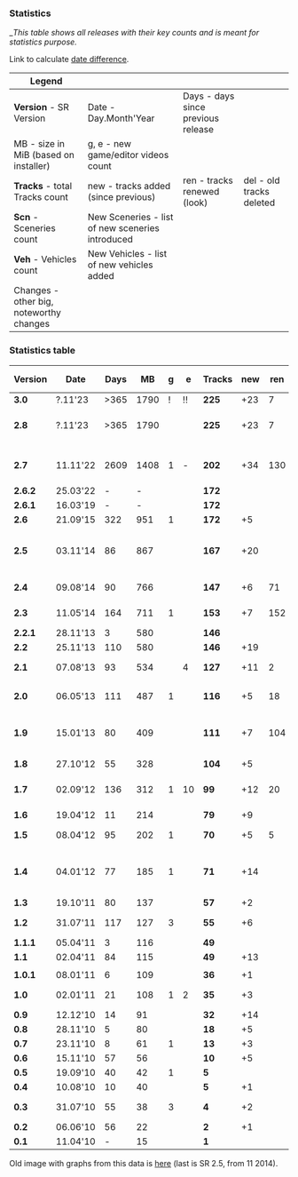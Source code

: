### Statistics

__This table shows all releases with their key counts and is meant for statistics purpose._

Link to calculate [date difference](https://www.timeanddate.com/date/durationresult.html?d1=11&m1=11&y1=2022&d2=6&m2=5&y2=2023).

| Legend                   |     |     | |
|--------------------------|-----|-----|-|
| **Version** - SR Version | Date - Day.Month'Year | Days - days since previous release | |
| MB - size in MiB (based on installer) | g, e - new game/editor videos count | | |
| **Tracks** - total Tracks count | new - tracks added (since previous) |  ren - tracks renewed (look) |del - old tracks deleted |
| **Scn** - Sceneries count | New Sceneries - list of new sceneries introduced | | |
| **Veh** - Vehicles count | New Vehicles - list of new vehicles added | | |
| Changes - other big, noteworthy changes | | | |

### Statistics table

|Version  | Date   |Days| MB  |g|e |Tracks |new|ren|del| Scn  |New Sceneries  |Vehicles|New Vehicles| Changes               |
|---------|--------|----|-----|-|--|-------|---|---|---|------|---------------|--------|------------|-----------------------|
|**3.0**  | ?.11'23|>365|1790 |!|!!|**225**|+23| 7 |-2 |  40  |               |   25   |            | PBS, Horizons etc     |
|**2.8**  | ?.11'23|>365|1790 | |  |**225**|+23| 7 |-2 |  40  | Marble, Spring, Anomaly |   25   |            |                       |
|         |        |    |     | |  |       |   |   |   |      |               |        |            |                       |
|**2.7**  |11.11'22|2609|1408 |1|- |**202**|+34|130|-4 |**37**| SurrealSpace, GreeceRocky, Other | **25** | HI, SX, BE, U6, U8, MO, 3B | removed cars: 3S,360,CT,M3,TC6, N1,S1 |
|**2.6.2**|25.03'22| -  | -   | |  |**172**|   |   |   |  34  |               |   25   |            |                       |
|**2.6.1**|16.03'19| -  | -   | |  |**172**|   |   |   |  34  |               |   25   |            |                       |
|**2.6**  |21.09'15| 322| 951 |1|  |**172**| +5|   |   |  34  |               | **25** | BV, Y7     |                       |
|**2.5**  |03.11'14| 86 | 867 | |  |**167**|+20|   |   |**34**| Surreal, Stone, Space, Alien, BlackDesert | 23 | | renamed all tracks (3 letter prefix)  |
|**2.4**  |09.08'14| 90 | 766 | |  |**147**| +6| 71|-12|**29**| Crystals, GreeceWhite | **23** | TU, SZ, FN, V1,V2,V3,O | deleted cars: XM, NS, FM |
|**2.3**  |11.05'14| 164| 711 |1|  |**153**| +7|152|   |  27  |               |   19   |            | all tracks renewed, renamed 27 |
|**2.2.1**|28.11'13| 3  | 580 | |  |**146**|   |   |   |  27  |               |   19   |            |                       |
|**2.2**  |25.11'13| 110| 580 | |  |**146**|+19|   |   |**27**| Toxic         |   19   |            |                       |
|**2.1**  |07.08'13| 93 | 534 | |4 |**127**|+11| 2 |   |**26**| Mars, VolcanicDark | **19** | UV, HR, OT, FR4, TW |         |
|         |        |    |     | |  |       |   |   |   |      |               |        |            |                       |
|**2.0**  |06.05'13| 111| 487 |1|  |**116**| +5| 18|   |**24**| Finland, WinterWet | **14** | N1, S8, XZ, LK4 |             |
|**1.9**  |15.01'13| 80 | 409 | |  |**111**| +7|104|   |**22**| Autumn, Moss, JungleDark, AutumnDark | 10 | | all tracks renewed, simulation changed |
|**1.8**  |27.10'12| 55 | 328 | |  |**104**| +5|   |   |  18  |               | **10** | S1         | deleted car: RS       |
|**1.7**  |02.09'12| 136| 312 |1|10| **99**|+12| 20|   |**18**| Canyon, Asphalt, SavannaDry | 10 |  | tracks: +7 VDrift, cars fixed |
|**1.6**  |19.04'12| 11 | 214 | |  | **79**| +9|   |   |  15  |               |   10   |            |                       |
|**1.5**  |08.04'12| 95 | 202 |1|  | **70**| +5| 5 |-6 |**15**| DesertMud, ForestMntn  | 10 |       |                       | 
|**1.4**  |04.01'12| 77 | 185 |1|  | **71**|+14|   |   |**13**| Volcanic, Unidentified, ForestYellow, IslandDark | **10** | TC6, NS |  |
|**1.3**  |19.10'11| 80 | 137 | |  | **57**| +2|   |   |  9   |               |   8    |            |                       |
|**1.2**  |31.07'11| 117| 127 |3|  | **55**| +6|   |   |**9** | Mud, Greece, Australia | **8** | ES, FM |                   |
|**1.1.1**|05.04'11| 3  | 116 | |  | **49**|   |   |   |  6   |               |   6    | | |
|**1.1**  |02.04'11| 84 | 115 | |  | **49**|+13|   |   |  6   |               |   6    | | |
|         |        |    |     | |  |       |   |   |   |      |               |        |            |                       |
|**1.0.1**|08.01'11| 6  | 109 | |  | **36**| +1|   |   |  6   |               |   6    | | |
|**1.0**  |02.01'11| 21 | 108 |1|2 | **35**| +3|   |   |**6** |Island         | **6**  | XM, RS2, M3 |                      |
|**0.9**  |12.12'10| 14 |  91 | |  | **32**|+14|   |   |  5   |               |   3    | | |
|**0.8**  |28.11'10| 5  |  80 | |  | **18**| +5|   |   |**5** |Forest, Winter |   3    | | |
|**0.7**  |23.11'10| 8  |  61 |1|  | **13**| +3|   |   |  3   |               |   3    | | |
|**0.6**  |15.11'10| 57 |  56 | |  | **10**| +5|   |   |  3   |               |   3    | | |
|**0.5**  |19.09'10| 40 |  42 |1|  |  **5**|   |   |   |  3   |               |   3    | | |
|**0.4**  |10.08'10| 10 |  40 | |  |  **5**| +1|   |   |  3   |               |   3    | | |
|**0.3**  |31.07'10| 55 |  38 |3|  |  **4**| +2|   |   |**3** |Desert, Savanna|   3    | | |
|**0.2**  |06.06'10| 56 |  22 | |  |  **2**| +1|   |   |**1** |Jungle         | **3**  | CT, 360    |                       |
|**0.1**  |11.04'10| -  |  15 | |  |  **1**|   |   |   |**0** |               | **1**  | 3S         |                       |

Old image with graphs from this data is [here](images/StatisticsOld.png) (last is SR 2.5, from 11 2014).
